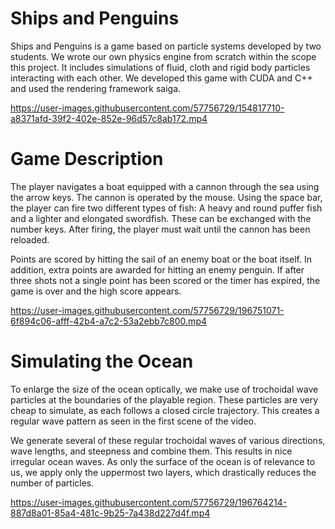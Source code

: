 # Ships and Penguins

Ships and Penguins is a game based on particle systems developed by two students. We wrote our own physics engine from scratch within the scope this project. It includes simulations of fluid, cloth and rigid body particles interacting with each other. We developed this game with CUDA and C++ and used the rendering framework saiga.

https://user-images.githubusercontent.com/57756729/154817710-a8371afd-39f2-402e-852e-96d57c8ab172.mp4

# Game Description

The player navigates a boat equipped with a cannon through the sea using the arrow keys. The cannon is operated by the mouse. Using the space bar, the player can fire two different types of fish: A heavy and round puffer fish and a lighter and elongated swordfish. These can be exchanged with the number keys. After firing, the player must wait until the cannon has been reloaded.

Points are scored by hitting the sail of an enemy boat or the boat itself. In addition, extra points are awarded for hitting an enemy penguin.
If after three shots not a single point has been scored or the timer has expired, the game is over and the high score appears.

https://user-images.githubusercontent.com/57756729/196751071-6f894c06-afff-42b4-a7c2-53a2ebb7c800.mp4

# Simulating the Ocean

To enlarge the size of the ocean optically, we make use of trochoidal wave particles at the boundaries of the playable region. These particles are very cheap to simulate, as each follows a closed circle trajectory. This creates a regular wave pattern as seen in the first scene of the video.

We generate several of these regular trochoidal waves of various directions, wave lengths, and steepness and combine them. This results in nice irregular ocean waves. As only the surface of the ocean is of relevance to us, we apply only the uppermost two layers, which drastically reduces the number of particles.


https://user-images.githubusercontent.com/57756729/196764214-887d8a01-85a4-481c-9b25-7a438d227d4f.mp4

